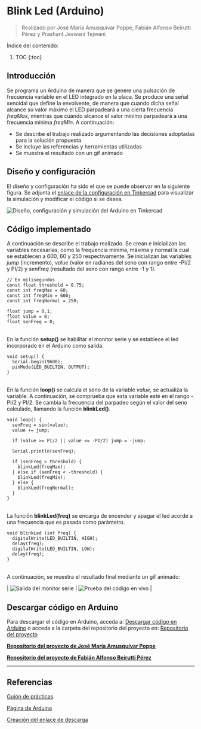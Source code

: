 # Blink Led (Arduino)
> Realizado por José María Amusquívar Poppe, Fabián Alfonso Beirutti Pérez y Prashant Jeswani Tejwani

Índice del contenido:

1. TOC
{:toc}

## Introducción
Se programa un Arduino de manera que se genere una pulsación de frecuencia variable en el LED integrado en la placa. 
Se produce una señal senoidal que define la envolvente, de manera que cuando dicha señal alcance su valor máximo el  LED  parpadeará  a  una cierta frecuencia *freqMax*, mientras que cuando alcance el valor mínimo parpadeará a una frecuencia mínima *freqMin*.  A continuación:

* Se describe el trabajo realizado argumentando las decisiones adoptadas para la solución propuesta
* Se incluye las referencias y herramientas utilizadas
* Se muestra el resultado con un gif animado

## Diseño y configuración 

El diseño y configuración ha sido el que se puede observar en la siguiente figura. Se adjunta el <a href=" https://www.tinkercad.com/things/cknacAsoMJE">enlace de la configuración en Tinkercad</a> para visualizar la simulación y modificar el código si se desea.

![](/My-Processing-Book/images/blink_led/blink-led-tinkercad-demo.gif "Diseño, configuración y simulación del Arduino en Tinkercad")

## Código implementado

A continuación se describe el trabajo realizado. Se crean e inicializan las variables necesarias, como la frequencia mínima, máxima y normal la cual se establecen a 600, 60 y 250 respectivamente. Se inicializan las variables *jump* (incremento), *value* (valor en radianes del seno con rango entre -PI/2 y PI/2) y *senFreq* (resultado del seno con rango entre -1 y 1). 

    // En milisegundos
    const float threshold = 0.75;
    const int freqMax = 60;
    const int freqMin = 600;
    const int freqNormal = 250;
    
    float jump = 0.1;
    float value = 0;
    float senFreq = 0;

<br>En la función **setup()** se habilitar el monitor serie y se establece el led incorporado en el Arduino como salida.
    
    void setup() {  
      Serial.begin(9600);
      pinMode(LED_BUILTIN, OUTPUT);
    }

<br>En la función **loop()** se calcula el seno de la variable *value*, se actualiza la variable. A continuación, se comprueba que esta variable esté en el rango -PI/2 y PI/2. Se cambia la frecuencia del parpadeo según el valor del seno calculado, llamando la función **blinkLed()**.

    void loop() {
      senFreq = sin(value);
      value += jump;

      if (value >= PI/2 || value <= -PI/2) jump = -jump;

      Serial.println(senFreq);

      if (senFreq > threshold) {
        blinkLed(freqMax);
      } else if (senFreq < -threshold) {
        blinkLed(freqMin);                       
      } else {
        blinkLed(freqNormal);
      }
    }
    
<br>La función **blinkLed(freq)** se encarga de encender y apagar el led acorde a una frecuencia que es pasada como parámetro. 
      
    void blinkLed (int freq) {
      digitalWrite(LED_BUILTIN, HIGH);  
      delay(freq);
      digitalWrite(LED_BUILTIN, LOW);    
      delay(freq);  
    }    
      
<br>A continuación, se muestra el resultado final mediante un gif animado: 

| ![](/My-Processing-Book/images/blink_led/blink-led-serial-demo.gif "Salida del monitor serie") | ![](https://media.giphy.com/media/xx9DkkDZIqvtpPQFNa/giphy.gif "Prueba del código en vivo") |


## Descargar código en Arduino
Para descargar el código en Arduino, acceda a: <a href="https://downgit.github.io/#/home?url=https://github.com/Prashant-JT/My-Processing-Book/tree/master/projects/blink_led">Descargar código en Arduino</a> o acceda a la carpeta del repositorio del proyecto en: <a href="https://github.com/Prashant-JT/My-Processing-Book/tree/master/projects/blink_led">Repositorio del proyecto</a>

<a href="#"><b>Repositorio del proyecto de José María Amusquívar Poppe</b></a>

<a href="#"><b>Repositorio del proyecto de Fabián Alfonso Beirutti Pérez</b></a>

---

## Referencias

[Guión de prácticas](https://ncvt-aep.ulpgc.es/cv/ulpgctp21/pluginfile.php/412240/mod_resource/content/37/CIU_Pr_cticas.pdf)

[Página de Arduino](https://www.arduino.cc/)

[Creación del enlace de descarga](https://downgit.github.io/#/home)

